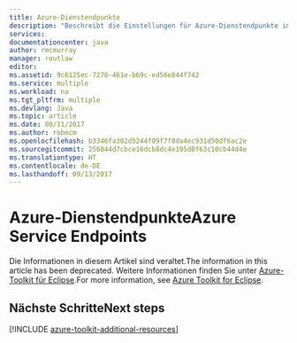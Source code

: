 ```yaml
---
title: Azure-Dienstendpunkte
description: "Beschreibt die Einstellungen für Azure-Dienstendpunkte im Azure-Toolkit für Eclipse."
services: 
documentationcenter: java
author: rmcmurray
manager: routlaw
editor: 
ms.assetid: 9c6125ec-7278-461e-b69c-ed56e844f742
ms.service: multiple
ms.workload: na
ms.tgt_pltfrm: multiple
ms.devlang: Java
ms.topic: article
ms.date: 09/11/2017
ms.author: robmcm
ms.openlocfilehash: b3346fa302d5244f09f7f8da4ec931d50df6ac2e
ms.sourcegitcommit: 256044d7cbce16dcb8dc4e195d0f63c10cb44d4e
ms.translationtype: HT
ms.contentlocale: de-DE
ms.lasthandoff: 09/13/2017
---
```

# <a name="azure-service-endpoints"></a><span data-ttu-id="c6154-103">Azure-Dienstendpunkte</span><span class="sxs-lookup"><span data-stu-id="c6154-103">Azure Service Endpoints</span></span>

<span data-ttu-id="c6154-104">Die Informationen in diesem Artikel sind veraltet.</span><span class="sxs-lookup"><span data-stu-id="c6154-104">The information in this article has been deprecated.</span></span> <span data-ttu-id="c6154-105">Weitere Informationen finden Sie unter [Azure-Toolkit für Eclipse](azure-toolkit-for-eclipse.md).</span><span class="sxs-lookup"><span data-stu-id="c6154-105">For more information, see [Azure Toolkit for Eclipse](azure-toolkit-for-eclipse.md).</span></span>

## <a name="next-steps"></a><span data-ttu-id="c6154-106">Nächste Schritte</span><span class="sxs-lookup"><span data-stu-id="c6154-106">Next steps</span></span>

[!INCLUDE [azure-toolkit-additional-resources](../includes/azure-toolkit-additional-resources.md)]
